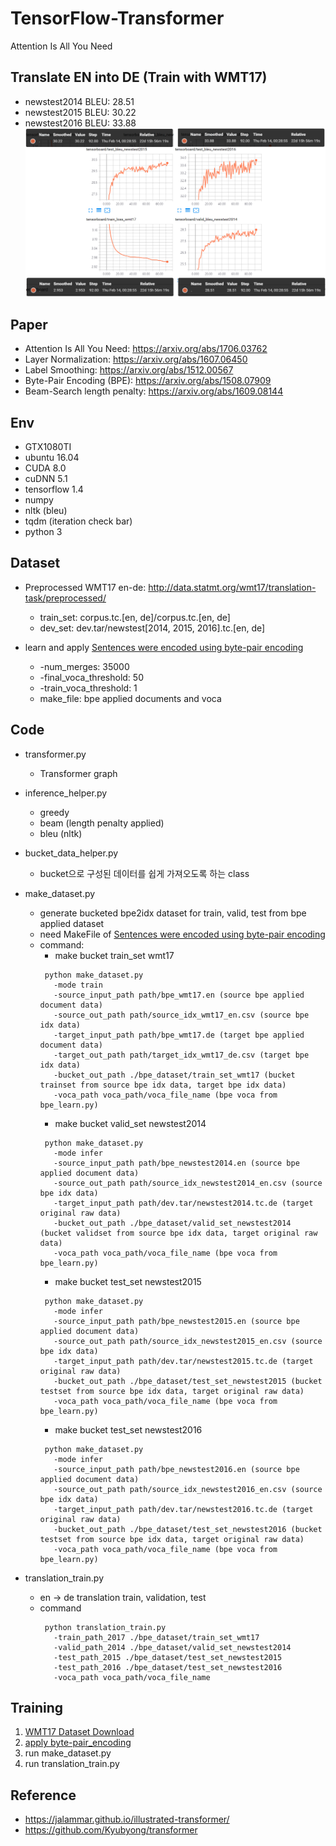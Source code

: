 # TensorFlow-Transformer
Attention Is All You Need


## Translate EN into DE (Train with WMT17)
   * newstest2014 BLEU: 28.51
   * newstest2015 BLEU: 30.22
   * newstest2016 BLEU: 33.88
![final.PNG](./result_img/final.PNG)


## Paper
   * Attention Is All You Need: https://arxiv.org/abs/1706.03762
   * Layer Normalization: https://arxiv.org/abs/1607.06450
   * Label Smoothing: https://arxiv.org/abs/1512.00567 
   * Byte-Pair Encoding (BPE): https://arxiv.org/abs/1508.07909  
   * Beam-Search length penalty: https://arxiv.org/abs/1609.08144

## Env
   * GTX1080TI
   * ubuntu 16.04
   * CUDA 8.0
   * cuDNN 5.1
   * tensorflow 1.4
   * numpy
   * nltk (bleu)
   * tqdm (iteration check bar)
   * python 3
   


## Dataset
   * Preprocessed WMT17 en-de: http://data.statmt.org/wmt17/translation-task/preprocessed/ 
      * train_set: corpus.tc.[en, de]/corpus.tc.[en, de]
      * dev_set: dev.tar/newstest[2014, 2015, 2016].tc.[en, de]
       
   * learn and apply [Sentences were encoded using byte-pair encoding](https://github.com/SeonbeomKim/Python-Bype_Pair_Encoding)
      * -num_merges: 35000
      * -final_voca_threshold: 50    
      * -train_voca_threshold: 1
      * make_file: bpe applied documents and voca
      
## Code
   * transformer.py
      * Transformer graph

   * inference_helper.py
      * greedy
      * beam (length penalty applied)
      * bleu (nltk)
              
   * bucket_data_helper.py
      * bucket으로 구성된 데이터를 쉽게 가져오도록 하는 class
      
   * make_dataset.py
      * generate bucketed bpe2idx dataset for train, valid, test from bpe applied dataset
      * need MakeFile of [Sentences were encoded using byte-pair encoding](https://github.com/SeonbeomKim/Python-Bype_Pair_Encoding) 
      * command: 
         * make bucket train_set wmt17
         ```
          python make_dataset.py 
            -mode train 
            -source_input_path path/bpe_wmt17.en (source bpe applied document data)
            -source_out_path path/source_idx_wmt17_en.csv (source bpe idx data)
            -target_input_path path/bpe_wmt17.de (target bpe applied document data)
            -target_out_path path/target_idx_wmt17_de.csv (target bpe idx data)
            -bucket_out_path ./bpe_dataset/train_set_wmt17 (bucket trainset from source bpe idx data, target bpe idx data)
            -voca_path voca_path/voca_file_name (bpe voca from bpe_learn.py)
         ```
         * make bucket valid_set newstest2014
         ```
          python make_dataset.py 
            -mode infer 
            -source_input_path path/bpe_newstest2014.en (source bpe applied document data)
            -source_out_path path/source_idx_newstest2014_en.csv (source bpe idx data)
            -target_input_path path/dev.tar/newstest2014.tc.de (target original raw data)
            -bucket_out_path ./bpe_dataset/valid_set_newstest2014 (bucket validset from source bpe idx data, target original raw data)
            -voca_path voca_path/voca_file_name (bpe voca from bpe_learn.py)
         ```
         * make bucket test_set newstest2015
         ```
          python make_dataset.py 
            -mode infer 
            -source_input_path path/bpe_newstest2015.en (source bpe applied document data)
            -source_out_path path/source_idx_newstest2015_en.csv (source bpe idx data)
            -target_input_path path/dev.tar/newstest2015.tc.de (target original raw data)
            -bucket_out_path ./bpe_dataset/test_set_newstest2015 (bucket testset from source bpe idx data, target original raw data)
            -voca_path voca_path/voca_file_name (bpe voca from bpe_learn.py)
         ```
         * make bucket test_set newstest2016
         ```
          python make_dataset.py 
            -mode infer 
            -source_input_path path/bpe_newstest2016.en (source bpe applied document data)
            -source_out_path path/source_idx_newstest2016_en.csv (source bpe idx data)
            -target_input_path path/dev.tar/newstest2016.tc.de (target original raw data)
            -bucket_out_path ./bpe_dataset/test_set_newstest2016 (bucket testset from source bpe idx data, target original raw data)
            -voca_path voca_path/voca_file_name (bpe voca from bpe_learn.py)
         ```
   * translation_train.py
     * en -> de translation train, validation, test
     * command
       ```
        python translation_train.py 
          -train_path_2017 ./bpe_dataset/train_set_wmt17 
          -valid_path_2014 ./bpe_dataset/valid_set_newstest2014 
          -test_path_2015 ./bpe_dataset/test_set_newstest2015 
          -test_path_2016 ./bpe_dataset/test_set_newstest2016 
          -voca_path voca_path/voca_file_name
       ```
       
## Training
   1. [WMT17 Dataset Download](http://data.statmt.org/wmt17/translation-task/preprocessed/)  
   2. [apply byte-pair_encoding](https://github.com/SeonbeomKim/Python-Bype_Pair_Encoding)
   3. run make_dataset.py
   4. run translation_train.py

## Reference
   * https://jalammar.github.io/illustrated-transformer/
   * https://github.com/Kyubyong/transformer

